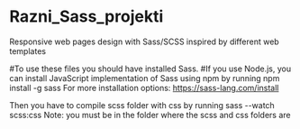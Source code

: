 # Razni_Sass_projekti
Responsive web pages design with Sass/SCSS inspired by different web templates

#To use these files you should have installed Sass.
#If you use Node.js, you can install JavaScript implementation of Sass using npm by running 
npm install -g sass
For  more installation options: https://sass-lang.com/install

Then you have to compile scss folder with css by running
sass --watch scss:css
Note: you must be in the folder where the scss and css folders are
